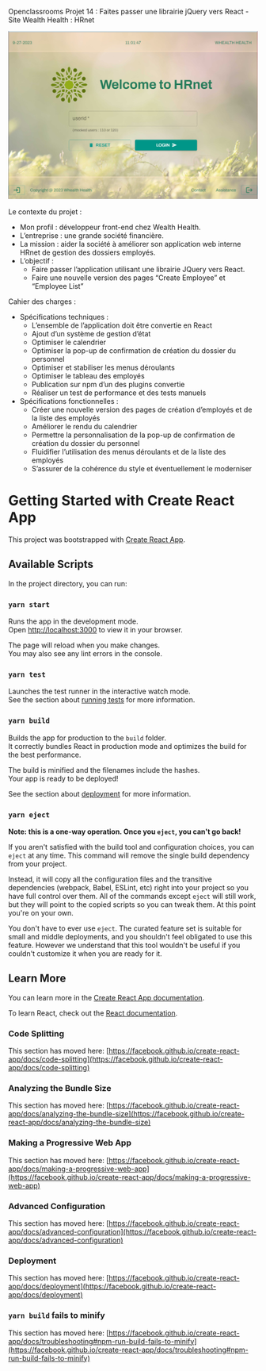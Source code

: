 Openclassrooms Projet 14 : Faites passer une librairie jQuery vers React - Site Wealth Health : HRnet

![banner](./src/assets/wealthhealthbanner.png)

Le contexte du projet :

- Mon profil : développeur front-end chez Wealth Health.
- L’entreprise : une grande société financière.
- La mission : aider la société à améliorer son application web interne HRnet de gestion des dossiers employés.
- L’objectif :
  - Faire passer l’application utilisant une librairie JQuery vers React.
  - Faire une nouvelle version des pages “Create Employee” et “Employee List”

Cahier des charges :

- Spécifications techniques :
  - L’ensemble de l’application doit être convertie en React
  - Ajout d’un système de gestion d’état
  - Optimiser le calendrier
  - Optimiser la pop-up de confirmation de création du dossier du personnel
  - Optimiser et stabiliser les menus déroulants
  - Optimiser le tableau des employés
  - Publication sur npm d’un des plugins convertie
  - Réaliser un test de performance et des tests manuels
- Spécifications fonctionnelles :
  - Créer une nouvelle version des pages de création d’employés et de la liste des employés
  - Améliorer le rendu du calendrier
  - Permettre la personnalisation de la pop-up de confirmation de création du dossier du personnel
  - Fluidifier l’utilisation des menus déroulants et de la liste des employés
  - S’assurer de la cohérence du style et éventuellement le moderniser

# Getting Started with Create React App

This project was bootstrapped with [Create React App](https://github.com/facebook/create-react-app).

## Available Scripts

In the project directory, you can run:

### `yarn start`

Runs the app in the development mode.\
Open [http://localhost:3000](http://localhost:3000) to view it in your browser.

The page will reload when you make changes.\
You may also see any lint errors in the console.

### `yarn test`

Launches the test runner in the interactive watch mode.\
See the section about [running tests](https://facebook.github.io/create-react-app/docs/running-tests) for more information.

### `yarn build`

Builds the app for production to the `build` folder.\
It correctly bundles React in production mode and optimizes the build for the best performance.

The build is minified and the filenames include the hashes.\
Your app is ready to be deployed!

See the section about [deployment](https://facebook.github.io/create-react-app/docs/deployment) for more information.

### `yarn eject`

**Note: this is a one-way operation. Once you `eject`, you can't go back!**

If you aren't satisfied with the build tool and configuration choices, you can `eject` at any time. This command will remove the single build dependency from your project.

Instead, it will copy all the configuration files and the transitive dependencies (webpack, Babel, ESLint, etc) right into your project so you have full control over them. All of the commands except `eject` will still work, but they will point to the copied scripts so you can tweak them. At this point you're on your own.

You don't have to ever use `eject`. The curated feature set is suitable for small and middle deployments, and you shouldn't feel obligated to use this feature. However we understand that this tool wouldn't be useful if you couldn't customize it when you are ready for it.

## Learn More

You can learn more in the [Create React App documentation](https://facebook.github.io/create-react-app/docs/getting-started).

To learn React, check out the [React documentation](https://reactjs.org/).

### Code Splitting

This section has moved here: [https://facebook.github.io/create-react-app/docs/code-splitting](https://facebook.github.io/create-react-app/docs/code-splitting)

### Analyzing the Bundle Size

This section has moved here: [https://facebook.github.io/create-react-app/docs/analyzing-the-bundle-size](https://facebook.github.io/create-react-app/docs/analyzing-the-bundle-size)

### Making a Progressive Web App

This section has moved here: [https://facebook.github.io/create-react-app/docs/making-a-progressive-web-app](https://facebook.github.io/create-react-app/docs/making-a-progressive-web-app)

### Advanced Configuration

This section has moved here: [https://facebook.github.io/create-react-app/docs/advanced-configuration](https://facebook.github.io/create-react-app/docs/advanced-configuration)

### Deployment

This section has moved here: [https://facebook.github.io/create-react-app/docs/deployment](https://facebook.github.io/create-react-app/docs/deployment)

### `yarn build` fails to minify

This section has moved here: [https://facebook.github.io/create-react-app/docs/troubleshooting#npm-run-build-fails-to-minify](https://facebook.github.io/create-react-app/docs/troubleshooting#npm-run-build-fails-to-minify)
